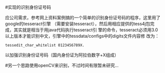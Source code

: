 #实现的识别身份证号码

应公司需求，参考网上资料案例搞的一个简单的识别身份证号码的程序，这里用了google的tesseract引擎
（需要安装tesseract），然后用相应提供的tess4j包完成，其实就是相当于用java代码执行tesseract引
擎的命令，tesseract必须用3.0以上版本才能识别中文，引擎中的tessdata/configs中的digits文件内容修
改为：
````
tessedit_char_whitelist 0123456789X.
````
以加强识别身份证号码（国内身份证为阿拉伯数字+X组成）

#另一个思路使用openCV来识别，不过时间有限暂未研究...

